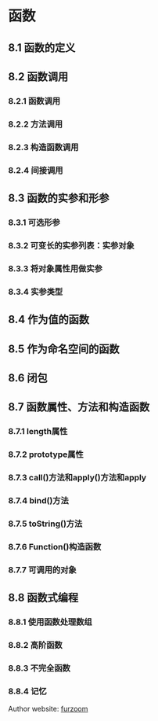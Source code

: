 # 函数

## 8.1 函数的定义

## 8.2 函数调用

### 8.2.1 函数调用

### 8.2.2 方法调用

### 8.2.3 构造函数调用

### 8.2.4 间接调用

## 8.3 函数的实参和形参

### 8.3.1 可选形参

### 8.3.2 可变长的实参列表：实参对象

### 8.3.3 将对象属性用做实参

### 8.3.4 实参类型

## 8.4 作为值的函数

## 8.5 作为命名空间的函数

## 8.6 闭包

## 8.7 函数属性、方法和构造函数

### 8.7.1 length属性

### 8.7.2 prototype属性

### 8.7.3 call()方法和apply()方法和apply

### 8.7.4 bind()方法

### 8.7.5 toString()方法

### 8.7.6 Function()构造函数

### 8.7.7 可调用的对象

## 8.8 函数式编程

### 8.8.1 使用函数处理数组

### 8.8.2 高阶函数

### 8.8.3 不完全函数

### 8.8.4 记忆






Author website: [furzoom](http://furzoom.com/about-us/ "Furzoom")
